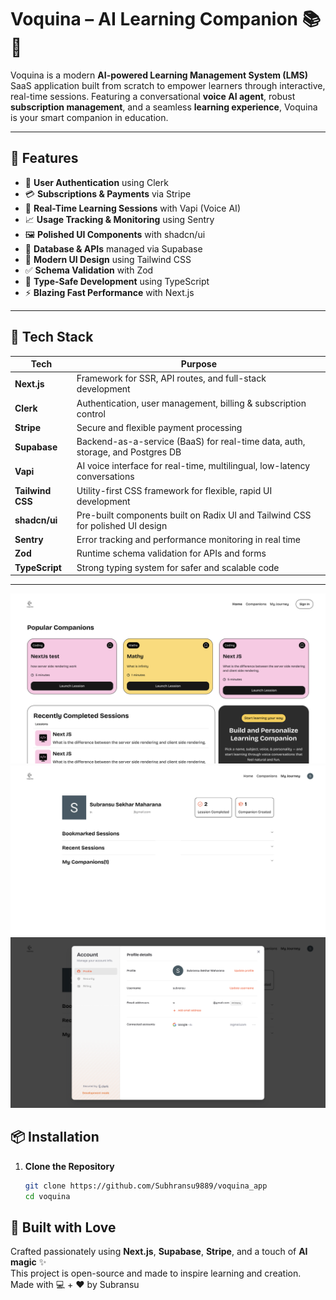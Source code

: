 # Voquina – AI Learning Companion 📚🧠

Voquina is a modern **AI-powered Learning Management System (LMS)** SaaS application built from scratch to empower learners through interactive, real-time sessions. Featuring a conversational **voice AI agent**, robust **subscription management**, and a seamless **learning experience**, Voquina is your smart companion in education.

---

## 🚀 Features

- 🔐 **User Authentication** using Clerk
- 💳 **Subscriptions & Payments** via Stripe
- 🧠 **Real-Time Learning Sessions** with Vapi (Voice AI)
- 📈 **Usage Tracking & Monitoring** using Sentry
- 🖼️ **Polished UI Components** with shadcn/ui
- 🧾 **Database & APIs** managed via Supabase
- 🎨 **Modern UI Design** using Tailwind CSS
- ✅ **Schema Validation** with Zod
- 🔧 **Type-Safe Development** using TypeScript
- ⚡ **Blazing Fast Performance** with Next.js

---

## 🧩 Tech Stack

| Tech        | Purpose                                                                                       |
|-------------|-----------------------------------------------------------------------------------------------|
| **Next.js** | Framework for SSR, API routes, and full-stack development                                     |
| **Clerk**   | Authentication, user management, billing & subscription control                               |
| **Stripe**  | Secure and flexible payment processing                                                        |
| **Supabase**| Backend-as-a-service (BaaS) for real-time data, auth, storage, and Postgres DB                |
| **Vapi**    | AI voice interface for real-time, multilingual, low-latency conversations                     |
| **Tailwind CSS** | Utility-first CSS framework for flexible, rapid UI development                          |
| **shadcn/ui** | Pre-built components built on Radix UI and Tailwind CSS for polished UI design             |
| **Sentry**  | Error tracking and performance monitoring in real time                                        |
| **Zod**     | Runtime schema validation for APIs and forms                                                  |
| **TypeScript** | Strong typing system for safer and scalable code                                           |

---

![home page](public/Screenshorts/Home_page.png)
![profile section](public/Screenshorts/profile_section.png)
![account page](public/Screenshorts/account_page.png)

## 📦 Installation

1. **Clone the Repository**
   ```bash
   git clone https://github.com/Subhransu9889/voquina_app
   cd voquina

## 💖 Built with Love

Crafted passionately using **Next.js**, **Supabase**, **Stripe**, and a touch of **AI magic** ✨  
This project is open-source and made to inspire learning and creation.  
Made with 💻 + ❤️ by Subransu
